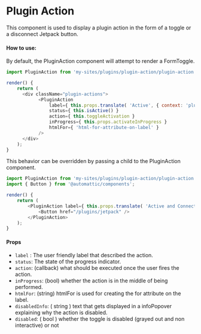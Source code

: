 # Plugin Action

This component is used to display a plugin action in the form of a toggle or a disconnect Jetpack button.

#### How to use:

By default, the PluginAction component will attempt to render a FormToggle.

```js
import PluginAction from 'my-sites/plugins/plugin-action/plugin-action';

render() {
	return (
	  <div className="plugin-actions">
			<PluginAction
				label={ this.props.translate( 'Active', { context: 'plugin status' } ) }
				status={ this.isActive() }
				action={ this.toggleActivation }
				inProgress={ this.props.activateInProgress }
				htmlFor={ 'html-for-attribute-on-label' }
			/>
	  </div>
	);
}
```

This behavior can be overridden by passing a child to the PluginAction component.

```js
import PluginAction from 'my-sites/plugins/plugin-action/plugin-action';
import { Button } from '@automattic/components';

render() {
	return (
		<PluginAction label={ this.props.translate( 'Active and Connected', { context: 'plugin status' } ) }>
			<Button href="/plugins/jetpack" />
		</PluginAction>
	);
}
```

#### Props

- `label` : The user friendly label that described the action.
- `status`: The state of the progress indicator.
- `action`: (callback) what should be executed once the user fires the action.
- `inProgress`: (bool) whether the action is in the middle of being performed.
- `htmlFor`: (string) htmlFor is used for creating the for attribute on the label.
- `disabledInfo`: ( string ) text that gets displayed in a infoPopover explaining why the action is disabled.
- `disabled`: ( bool ) whether the toggle is disabled (grayed out and non interactive) or not
